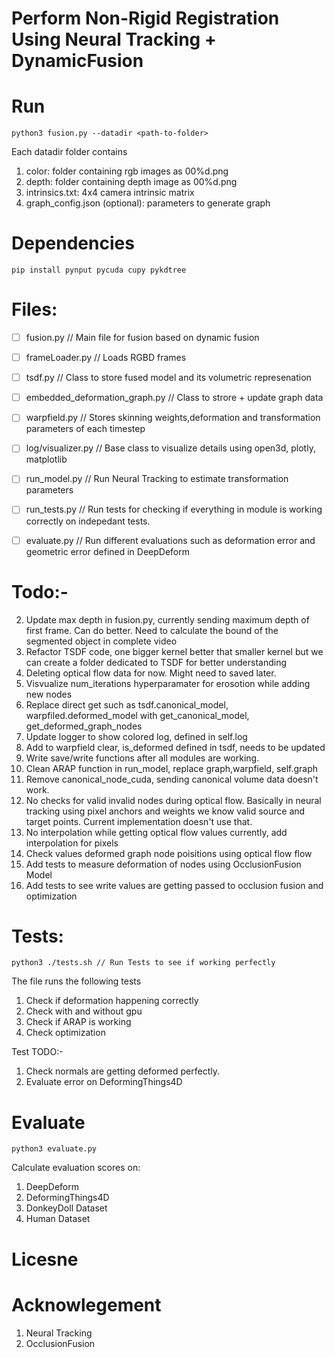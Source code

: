 # Perform Non-Rigid Registration Using Neural Tracking + DynamicFusion

# Run
```
python3 fusion.py --datadir <path-to-folder>
``` 

Each datadir folder contains
1. color: folder containing rgb images as 00%d.png
2. depth: folder containing depth image as 00%d.png 
3. intrinsics.txt: 4x4 camera intrinsic matrix 
4. graph_config.json (optional): parameters to generate graph 

# Dependencies 
```
pip install pynput pycuda cupy pykdtree
```  

# Files: 
- [ ] fusion.py 					// Main file for fusion based on dynamic fusion 

- [ ] frameLoader.py 				// Loads RGBD frames 
- [ ] tsdf.py 						// Class to store fused model and its volumetric represenation
- [ ] embedded_deformation_graph.py // Class to strore + update graph data 
- [ ] warpfield.py 					// Stores skinning weights,deformation and transformation parameters of each timestep 
- [ ] log/visualizer.py 			// Base class to visualize details using open3d, plotly, matplotlib  
- [ ] run_model.py 					// Run Neural Tracking to estimate transformation parameters

- [ ] run_tests.py 					// Run tests for checking if everything in module is working correctly on indepedant tests. 
- [ ] evaluate.py 					// Run different evaluations such as deformation error and geometric error defined in DeepDeform

# Todo:- 
2. Update max depth in fusion.py, currently sending maximum depth of first frame. Can do better. Need to calculate the bound of the segmented object in complete video
3. Refactor TSDF code, one bigger kernel better that smaller kernel but we can create a folder dedicated to TSDF for better understanding
7. Deleting optical flow data for now. Might need to saved later. 
14. Visvualize num_iterations hyperparamater for erosotion while adding new nodes 
16. Replace direct get such as tsdf.canonical_model, warpfiled.deformed_model with get_canonical_model, get_deformed_graph_nodes 
18. Update logger to show colored log, defined in self.log 
19. Add to warpfield clear, is_deformed defined in tsdf, needs to be updated 
21. Write save/write functions after all modules are working.
22. Clean ARAP function in run_model, replace graph,warpfield, self.graph
23. Remove canonical_node_cuda, sending canonical volume data doesn't work.
24. No checks for valid invalid nodes during optical flow. Basically in neural tracking using pixel anchors and weights we know valid source and target points. Current implementation doesn't use that. 
25. No interpolation while getting optical flow values currently, add interpolation for pixels  
26. Check values deformed graph node poisitions using optical flow flow
27. Add tests to measure deformation of nodes using OcclusionFusion Model 
28. Add tests to see write values are getting passed to occlusion fusion and optimization
# Tests: 
```
python3 ./tests.sh // Run Tests to see if working perfectly
```
The file runs the following tests
1. Check if deformation happening correctly
2. Check with and without gpu 
3. Check if ARAP is working
4. Check optimization

Test TODO:- 
1. Check normals are getting deformed perfectly. 
4. Evaluate error on DeformingThings4D 

# Evaluate 
```
python3 evaluate.py 
```
Calculate evaluation scores on:
1. DeepDeform
2. DeformingThings4D 
3. DonkeyDoll Dataset
4. Human Dataset 

# Licesne 


# Acknowlegement
1. Neural Tracking
2. OcclusionFusion 